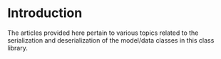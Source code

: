 # Introduction
The articles provided here pertain to various topics related to the serialization and deserialization of the model/data classes in this class library.

